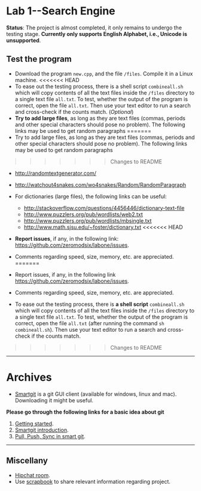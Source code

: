 # Lab 1--Search Engine

**Status**: The project is almost completed, it only remains to undergo the testing stage.
**Currently only supports English Alphabet, i.e., Unicode is unsupported**.

## Test the program

* Download the program `new.cpp`, and the file `/files`. Compile it in a Linux machine.
<<<<<<< HEAD
* To ease out the testing process, there is a shell script `combineall.sh` which will copy contents of all the text files inside the `/files` directory to a single text file `all.txt`. To test, whether the output of the program is correct, open the file `all.txt`. Then use your text editor to run a search and cross-check if the counts match. (*Optional*)
* **Try to add large files**, as long as they are text files (commas, periods and other special characters should pose no problem). The following links may be used to get random paragraphs
=======
* Try to add large files, as long as they are text files (commas, periods and other special characters should pose no problem). The following links may be used to get random paragraphs
>>>>>>> Changes to README
  * http://randomtextgenerator.com/
  * http://watchout4snakes.com/wo4snakes/Random/RandomParagraph
* For dictionaries (large files), the following links can be useful:
  * http://stackoverflow.com/questions/4456446/dictionary-text-file
  * http://www.puzzlers.org/pub/wordlists/web2.txt
  * http://www.puzzlers.org/pub/wordlists/mbsingle.txt
  * http://www.math.sjsu.edu/~foster/dictionary.txt
<<<<<<< HEAD
  
* **Report issues**, if any, in the following link: https://github.com/zeromodsix/labone/issues.
* Comments regarding speed, size, memory, etc. are appreciated. 
=======
* Report issues, if any, in the following link https://github.com/zeromodsix/labone/issues.
* Comments regarding speed, size, memory, etc. are appreciated.


* To ease out the testing process, there is **a shell script** `combineall.sh` which will copy contents of all the text files inside the `/files` directory to a single text file `all.txt`. To test, whether the output of the program is correct, open the file `all.txt` (after running the command `sh combineall.sh`). Then use your text editor to run a search and cross-check if the counts match. 
>>>>>>> Changes to README

* * *

# Archives

* [Smartgit](http://www.syntevo.com/smartgit/) is a git GUI client (available for windows, linux and mac). Downloading it might be useful.

**Please go through the following links for a basic idea about git**

1. [Getting started](http://git-scm.com/book/en/v2/Getting-Started-Git-Basics).
2. [Smartgit introduction](http://www.syntevo.com/smartgit/tour/).
3. [Pull, Push, Sync in smart git](http://www.syntevo.com/smartgit/documentation/6.5/show?page=commands).

* * *

## Miscellany

* [Hipchat room](https://www.hipchat.com/invite/314159/f5d4d779252465a25c05065d4e329bc6). 
* Use [scrapbook](https://github.com/zeromodsix/labone/wiki/Scrapbook) to share relevant information regarding project.

